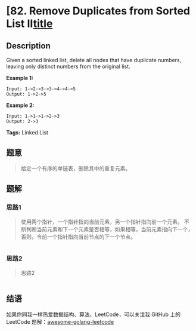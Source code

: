# [82. Remove Duplicates from Sorted List II[title]

## Description

Given a sorted linked list, delete all nodes that have duplicate numbers, leaving only distinct numbers from the original list.

**Example 1:**

```
Input: 1->2->3->3->4->4->5
Output: 1->2->5
```

**Example 2:**

```
Input: 1->1->1->2->3
Output: 2->3
```

**Tags:** Linked List

## 题意
> 给定一个有序的单链表，删除其中的重复元素。

## 题解

### 思路1
> 使用两个指针，一个指针指向当前元素，另一个指针指向前一个元素。
> 不断判断当前元素和下一个元素是否相等，如果相等，当前元素指向下一个，否则，令前一个指针指向当前节点的下一个节点。

```go

```

### 思路2
> 思路2
```go

```

## 结语

如果你同我一样热爱数据结构、算法、LeetCode，可以关注我 GitHub 上的 LeetCode 题解：[awesome-golang-leetcode][me]

[title]: https://leetcode.com/problems/remove-duplicates-from-sorted-list-ii/description/
[me]: https://github.com/kylesliu/awesome-golang-algorithm
